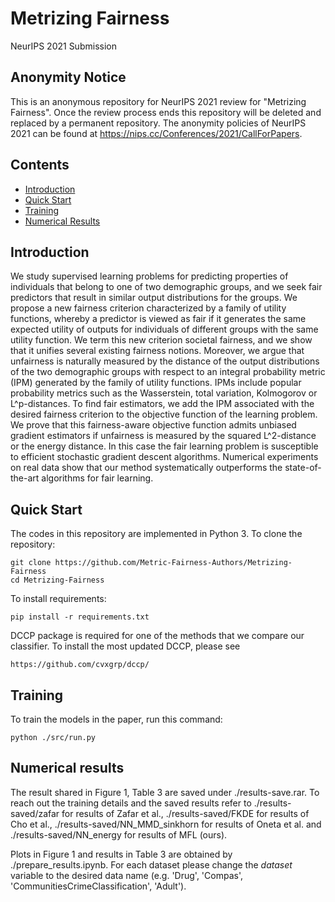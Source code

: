 # Metrizing Fairness

NeurIPS 2021 Submission

## Anonymity Notice
This is an anonymous repository for NeurIPS 2021 review for "Metrizing Fairness".
Once the review process ends this repository will be deleted and replaced by a permanent repository. 
The anonymity policies of NeurIPS 2021 can be found at https://nips.cc/Conferences/2021/CallForPapers.

## Contents
- [Introduction](#introduction)
- [Quick Start](#quick-start)
- [Training](#training)
- [Numerical Results](#numerical-results)


## Introduction
We study supervised learning problems for predicting properties of individuals that belong to one of two demographic groups, and we seek fair predictors that result in similar output distributions for the groups. We propose a new fairness criterion characterized by a family of utility functions, whereby a predictor is viewed as fair if it generates the same expected utility of outputs for individuals of different groups with the same utility function. We term this new criterion societal fairness, and we show that it unifies several existing fairness notions. Moreover, we argue that unfairness is naturally measured by the distance of the output distributions of the two demographic groups with respect to an integral probability metric (IPM) generated by the family of utility functions. IPMs include popular probability metrics such as the Wasserstein, total variation, Kolmogorov or L^p-distances. To find fair estimators, we add the IPM associated with the desired fairness criterion to the objective function of the learning problem. We prove that this fairness-aware objective function admits unbiased gradient estimators if unfairness is measured by the squared L^2-distance or the energy distance. In this case the fair learning problem is susceptible to efficient stochastic gradient descent algorithms. Numerical experiments on real data show that our method systematically outperforms the state-of-the-art algorithms for fair learning.


## Quick Start
The codes in this repository are implemented in Python 3.
To clone the repository:
```
git clone https://github.com/Metric-Fairness-Authors/Metrizing-Fairness
cd Metrizing-Fairness
```

To install requirements:
```
pip install -r requirements.txt
```
DCCP package is required for one of the methods that we compare our classifier.
To install the most updated DCCP, please see
```
https://github.com/cvxgrp/dccp/
```
## Training
To train the models in the paper, run this command:
```
python ./src/run.py
```

## Numerical results
The result shared in Figure 1, Table 3 are saved under ./results-save.rar. To reach out the training details and the saved results refer to ./results-saved/zafar for results of Zafar et al., ./results-saved/FKDE for results of Cho et al., ./results-saved/NN_MMD_sinkhorn for results of Oneta et al. and ./results-saved/NN_energy for results of MFL (ours).

Plots in Figure 1 and results in Table 3 are obtained by ./prepare_results.ipynb. For each dataset please change the _dataset_ variable to the desired data name (e.g. 'Drug', 'Compas', 'CommunitiesCrimeClassification', 'Adult').






